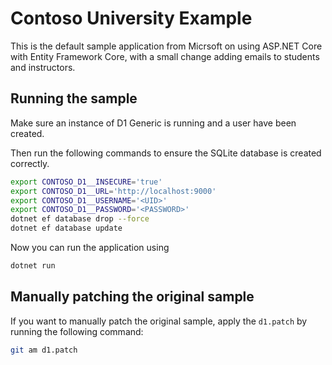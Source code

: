 # Contoso University Example

This is the default sample application from Micrsoft on using ASP.NET Core with Entity Framework Core,
with a small change adding emails to students and instructors.

## Running the sample

Make sure an instance of D1 Generic is running and a user have been created.

Then run the following commands to ensure the SQLite database is created correctly.

```bash
export CONTOSO_D1__INSECURE='true'
export CONTOSO_D1__URL='http://localhost:9000'
export CONTOSO_D1__USERNAME='<UID>'
export CONTOSO_D1__PASSWORD='<PASSWORD>'
dotnet ef database drop --force
dotnet ef database update
```

Now you can run the application using

```bash
dotnet run
```

## Manually patching the original sample

If you want to manually patch the original sample, apply the `d1.patch` by running the following command:

```bash
git am d1.patch
```
